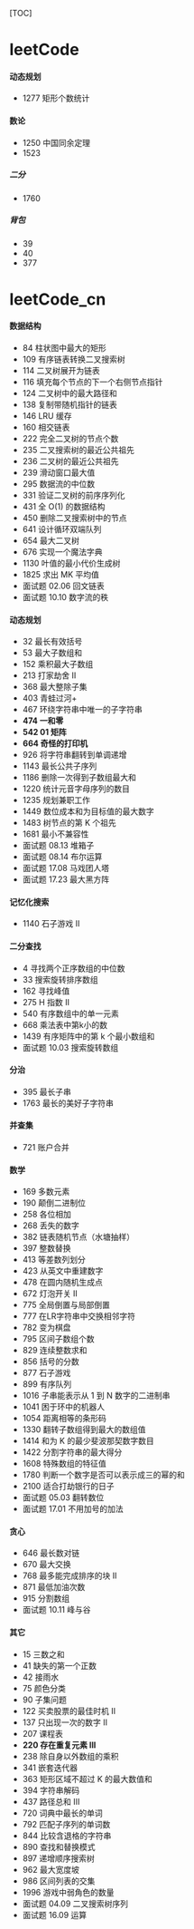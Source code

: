 [TOC]

# leetCode

#### 动态规划

+ 1277 矩形个数统计

#### 数论

+ 1250 中国同余定理
+ 1523

##### 二分

+ 1760

##### 背包

+ 39
+ 40
+ 377

# leetCode_cn

#### 数据结构

+ 84 柱状图中最大的矩形
+ 109 有序链表转换二叉搜索树
+ 114 二叉树展开为链表
+ 116 填充每个节点的下一个右侧节点指针
+ 124 二叉树中的最大路径和
+ 138 复制带随机指针的链表
+ 146 LRU 缓存
+ 160 相交链表
+ 222 完全二叉树的节点个数
+ 235 二叉搜索树的最近公共祖先
+ 236 二叉树的最近公共祖先
+ 239 滑动窗口最大值
+ 295 数据流的中位数
+ 331 验证二叉树的前序序列化
+ 431 全 O(1) 的数据结构
+ 450 删除二叉搜索树中的节点
+ 641 设计循环双端队列
+ 654 最大二叉树
+ 676 实现一个魔法字典
+ 1130 叶值的最小代价生成树
+ 1825 求出 MK 平均值
+ 面试题 02.06 回文链表
+ 面试题 10.10 数字流的秩

#### 动态规划

+ 32 最长有效括号
+ 53 最大子数组和
+ 152 乘积最大子数组
+ 213 打家劫舍 II
+ 368 最大整除子集
+ 403 青蛙过河+
+ 467 环绕字符串中唯一的子字符串
+ **474 一和零**
+ **542 01 矩阵**
+ **664 奇怪的打印机**
+ 926 将字符串翻转到单调递增
+ 1143 最长公共子序列
+ 1186 删除一次得到子数组最大和
+ 1220 统计元音字母序列的数目
+ 1235 规划兼职工作
+ 1449 数位成本和为目标值的最大数字
+ 1483 树节点的第 K 个祖先
+ 1681 最小不兼容性
+ 面试题 08.13 堆箱子
+ 面试题 08.14 布尔运算
+ 面试题 17.08 马戏团人塔
+ 面试题 17.23 最大黑方阵

#### 记忆化搜索
+ 1140 石子游戏 II

#### 二分查找

+ 4 寻找两个正序数组的中位数
+ 33 搜索旋转排序数组
+ 162 寻找峰值
+ 275 H 指数 II
+ 540 有序数组中的单一元素
+ 668 乘法表中第k小的数
+ 1439 有序矩阵中的第 k 个最小数组和
+ 面试题 10.03 搜索旋转数组

#### 分治

+ 395 最长子串
+ 1763 最长的美好子字符串

#### 并查集

+ 721 账户合并

#### 数学

+ 169 多数元素
+ 190 颠倒二进制位
+ 258 各位相加
+ 268 丢失的数字
+ 382 链表随机节点（水塘抽样）
+ 397 整数替换
+ 413 等差数列划分
+ 423 从英文中重建数字
+ 478 在圆内随机生成点
+ 672 灯泡开关 Ⅱ
+ 775 全局倒置与局部倒置
+ 777 在LR字符串中交换相邻字符
+ 782 变为棋盘
+ 795 区间子数组个数
+ 829 连续整数求和
+ 856 括号的分数
+ 877 石子游戏
+ 899 有序队列
+ 1016 子串能表示从 1 到 N 数字的二进制串
+ 1041 困于环中的机器人
+ 1054 距离相等的条形码
+ 1330 翻转子数组得到最大的数组值
+ 1414 和为 K 的最少斐波那契数字数目
+ 1422 分割字符串的最大得分
+ 1608 特殊数组的特征值
+ 1780 判断一个数字是否可以表示成三的幂的和
+ 2100 适合打劫银行的日子
+ 面试题 05.03 翻转数位
+ 面试题 17.01 不用加号的加法

#### 贪心

+ 646 最长数对链
+ 670 最大交换
+ 768 最多能完成排序的块 II
+ 871 最低加油次数
+ 915 分割数组
+ 面试题 10.11 峰与谷

#### 其它

+ 15 三数之和
+ 41 缺失的第一个正数
+ 42 接雨水
+ 75 颜色分类
+ 90 子集问题
+ 122 买卖股票的最佳时机 II
+ 137 只出现一次的数字 II
+ 207 课程表
+ **220 存在重复元素 III**
+ 238 除自身以外数组的乘积
+ 341 嵌套迭代器
+ 363 矩形区域不超过 K 的最大数值和
+ 394 字符串解码
+ 437 路径总和 III
+ 720 词典中最长的单词
+ 792 匹配子序列的单词数
+ 844 比较含退格的字符串
+ 890 查找和替换模式
+ 897 递增顺序搜索树
+ 962 最大宽度坡
+ 986 区间列表的交集
+ 1996 游戏中弱角色的数量
+ 面试题 04.09 二叉搜索树序列
+ 面试题 16.09 运算
